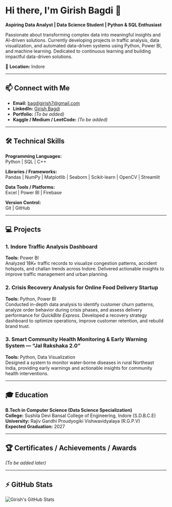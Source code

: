 # Hi there, I'm Girish Bagdi 👋
**Aspiring Data Analyst | Data Science Student | Python & SQL Enthusiast**  

Passionate about transforming complex data into meaningful insights and AI-driven solutions. Currently developing projects in traffic analysis, data visualization, and automated data-driven systems using Python, Power BI, and machine learning. Dedicated to continuous learning and building impactful data-driven solutions.  

📍 **Location:** Indore  

---

## 📫 Connect with Me
- **Email:** bagdigirish7@gmail.com  
- **LinkedIn:** [Girish Bagdi](https://www.linkedin.com/in/girish-bagdi-b00287299)  
- **Portfolio:** *(To be added)*  
- **Kaggle / Medium / LeetCode:** *(To be added)*  

---

## 🛠️ Technical Skills

**Programming Languages:**  
Python | SQL | C++  

**Libraries / Frameworks:**  
Pandas | NumPy | Matplotlib | Seaborn | Scikit-learn | OpenCV | Streamlit  

**Data Tools / Platforms:**  
Excel | Power BI | Firebase  

**Version Control:**  
Git | GitHub  

---

## 💻 Projects

### 1. Indore Traffic Analysis Dashboard  
**Tools:** Power BI  
Analyzed 18K+ traffic records to visualize congestion patterns, accident hotspots, and challan trends across Indore. Delivered actionable insights to improve traffic management and urban planning.  

### 2. Crisis Recovery Analysis for Online Food Delivery Startup  
**Tools:** Python, Power BI  
Conducted in-depth data analysis to identify customer churn patterns, analyze order behavior during crisis phases, and assess delivery performance for *QuickBite Express*. Developed a recovery strategy dashboard to optimize operations, improve customer retention, and rebuild brand trust.  

### 3. Smart Community Health Monitoring & Early Warning System — “Jal Rakshaka 2.0”  
**Tools:** Python, Data Visualization  
Designed a system to monitor water-borne diseases in rural Northeast India, providing early warnings and actionable insights for community health interventions.  

---

## 🎓 Education

**B.Tech in Computer Science (Data Science Specialization)**  
**College:** Sushila Devi Bansal College of Engineering, Indore (S.D.B.C.E)  
**University:** Rajiv Gandhi Proudyogiki Vishwavidyalaya (R.G.P.V)  
**Expected Graduation:** 2027  

---

## 🏆 Certificates / Achievements / Awards
*(To be added later)*  

---

## ⚡ GitHub Stats
![Girish's GitHub Stats](https://github-readme-stats.vercel.app/api?username=YOUR_GITHUB_USERNAME&show_icons=true&theme=radical)  
